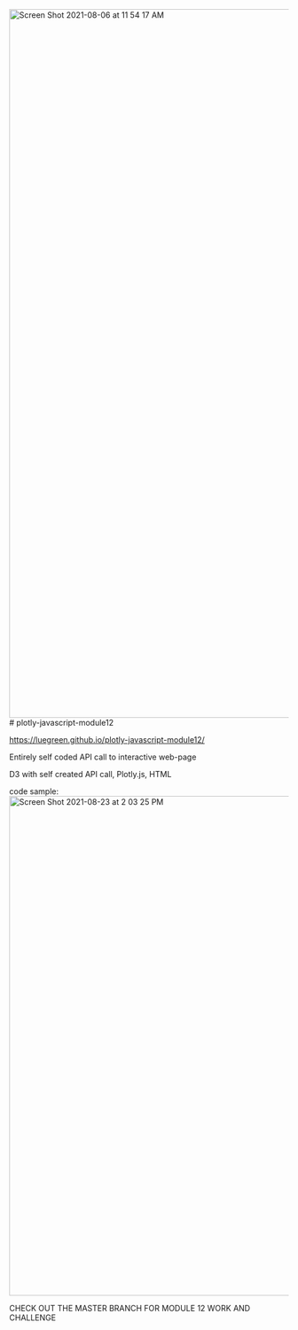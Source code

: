 <img width="1278" alt="Screen Shot 2021-08-06 at 11 54 17 AM" src="https://user-images.githubusercontent.com/14239715/128538035-25b73699-0dca-45a2-a1f1-0041c0025c80.png">
# plotly-javascript-module12

https://luegreen.github.io/plotly-javascript-module12/

Entirely self coded API call to interactive web-page

D3 with self created API call, Plotly.js, HTML

code sample: 
<img width="901" alt="Screen Shot 2021-08-23 at 2 03 25 PM" src="https://user-images.githubusercontent.com/14239715/130495191-e4027ad8-0376-40cb-a8dd-ae2511e03078.png">


CHECK OUT THE MASTER BRANCH FOR MODULE 12 WORK AND CHALLENGE
